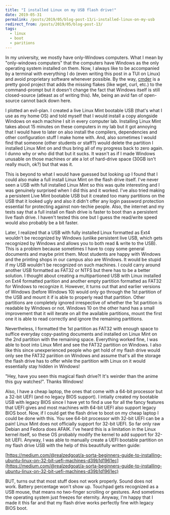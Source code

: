 ```yaml
---
title: "I installed Linux on my USB flash drive!"
date: 2019-05-31
permalink: /posts/2019/05/blog-post-13/i-installed-linux-on-my-usb
redirect_from: /posts/2019/05/blog-post-13/
tags:
  - linux
  - boot
  - paritions
---
```


In my university, we mostly have only-Windows computers. What I mean by "only-windows computers" that the computers
have Windows as the only operating system installed on them. Now, I always like to be accompanied by a terminal
with everything I do (even writing this post in a TUI on Linux) and avoid proprietary software whenever possible.
By the way, [cmder](https://github.com/cmderdev/cmder) is a pretty good project that adds the missing flakes (like
wget, curl, etc.) to the command-prompt but it doesn't change the fact that Windows itself is still closed-source
(atleast as of writing this). Me, being an avid fan of open-source cannot back down here.

I plotted an evil-plan. I created a live Linux Mint bootable USB (that's what I use as my home OS) and told myself
that I would install a copy alongside Windows on each machine I sit in every computer lab. Installing Linux Mint
takes about 15 minutes on these computers in my lab but it got annoying that I would have to later on also
install the compilers, dependencies and other configuration stuff I make home with. And, also sometimes I would
find that someone (other students or staff?) would delete the partition I installed Linux Mint on and thus bring all of
my progress back to zero again. I dunno why or who did that but it sucks. It wasn't as if I made Windows unusable on
those machines or ate a lot of hard-drive space (30GB isn't really much, ok?) but that was it.

This is beyond to what I would have guessed but looking up I found that I could also make a full install Linux Mint
on the flash drive itself. I've never seen a USB with full installed Linux Mint so this was quite interesting and
I was genuinely surprised when I did this and it worked. I've also tried making a persistent Live Mint bootable
USB but it created too many partitions on the USB that it looked ugly and also it didn't offer any login password
protection essential for protecting against non-techie people. Also, the internet and my tests say that
a full install on flash drive is faster to boot than a persistent live flash drive. I haven't tested this one
but I guess the read/write speed would also probably be a bit faster.

Later, I realized that a USB with fully installed Linux formatted as Ext4 wouldn't be recognized by Windows
(unlike persistent live USB, which gets recognized by Windows and allows you to both read & write to the USB). This is a
problem because sometimes I have to copy some general documents and maybe print them. Most students are happy
with Windows and the printing shops in our campus also are Windows. It would be stupid if my USB wouldn't be
recognized on such machines. I could carry around another USB formatted as FAT32 or NTFS but there has to be a
better solution. I thought about creating a multipartioned USB with Linux installed on Ext4 formatted parition
and another empty partition formatted as FAT32 for Windows to recognize it. However, it turns out that and earlier
versions of Windows (before Windows 10) would only go through the 1st partition of the USB and mount it if is able
to properly read that partition. Other partitions are completely ignored irrespective of whether the 1st partition
is readable by Windows or not. Windows 10 on the other hand has a small improvement that it will iterate on all
the available partitions, mount the first one it is able to read correctly and ignore the remaining partitions.

Nevertheless, I formatted the 1st partition as FAT32 with enough space to suffice everyday copy-pasting documents
and installed on Linux Mint on the 2nd partition with the remaining space. Everything worked fine, I was able to boot
into Linux Mint and see the FAT32 partition on Windows. I also like this since unexperienced people who get hold
of my flash drive would only see the FAT32 pariition on Windows and assume that's all the storage the flash drive
has to offer while the partition with Linux on it would essentially stay hidden in Windows!

"Hey, have you seen this magical flash drive?! It's weirder than the anime this guy watches!". Thanks Windows!

Also, I have a cheap laptop, the ones that come with a 64-bit processor but a 32-bit UEFI (and no legacy BIOS support).
I intially created my bootable USB with legacy BIOS since I have yet to find a use for all the fancy features that
UEFI gives and most machines with 64-bit UEFI also support legacy BIOS boot. Now, if I could get the flash drive to
boot on my cheap laptop I could be done with this. You see 64-bit processor with 32-bit UEFI can be a pain! Linux
Mint does not officially support for 32-bit UEFI. So far only raw Debian and Fedora does AFAIK. I've heard this is a
limitation in the Linux kernel itself, so these OS probably modify the kernel to add support for 32-bit UEFI. Anyway,
I was able to manually create a UEFI bootable partition on my flash drive USB with the help of this beautifully written guide:

[https://medium.com/@realzedgoat/a-sorta-beginners-guide-to-installing-ubuntu-linux-on-32-bit-uefi-machines-d39b1d1961ec](https://medium.com/@realzedgoat/a-sorta-beginners-guide-to-installing-ubuntu-linux-on-32-bit-uefi-machines-d39b1d1961ec)

BUT, turns out that most stuff does not work properly. Sound does not work. Battery percentage won't show up.
Touchpad gets recognized as a USB mouse, that means no two-finger scrolling or gestures. And sometimes the operating
system just freezes for eternity. Anyway, I'm happy that I made it this far and that my flash drive works perfectly
fine with legacy BIOS boot.
